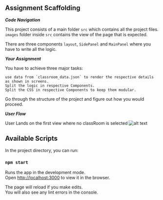## Assignment Scaffolding

***Code Navigation***

This project consists of a main folder `src` which contains all the project files. `images` folder inside `src` contains the view of the page that is expected.

There are three components `layout`, `SidePanel` and `MainPanel` where you have to write all the logic.

***Your Assignment***

You have to achieve three major tasks:

    use data from `classroom_data.json` to render the respective details as shown in screens.
    Split the logic in respective Components.
    Split the CSS in respective Components to keep them modular.

Go through the structure of the project and figure out how you would proceed.

***User Flow***

User Lands on the first view where no classRoom is selected ![alt text](./src/images/Langing.png)




## Available Scripts

In the project directory, you can run:

### `npm start`

Runs the app in the development mode.<br>
Open [http://localhost:3000](http://localhost:3000) to view it in the browser.

The page will reload if you make edits.<br>
You will also see any lint errors in the console.
